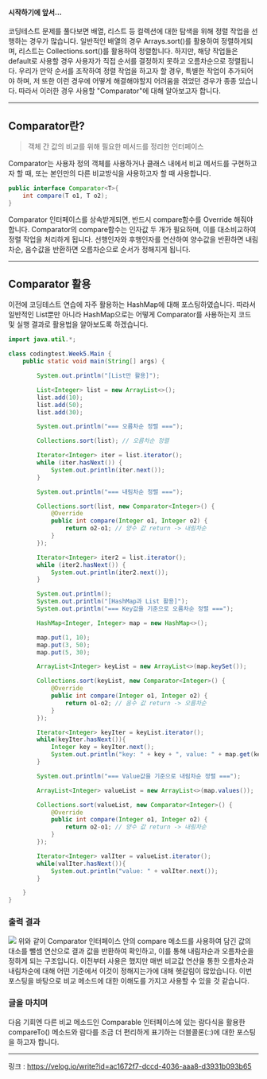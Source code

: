 #### 시작하기에 앞서...
코딩테스트 문제를 풀다보면 배열, 리스트 등 컬렉션에 대한 탐색을 위해 정렬 작업을 선행하는 경우가 많습니다. 일반적인 배열의 경우 Arrays.sort()를 활용하여 정렬하게되며, 리스트는 Collections.sort()를 활용하여 정렬합니다. 하지만, 해당 작업들은 default로 사용할 경우 사용자가 직접 순서를 결정하지 못하고 오름차순으로 정렬됩니다. 우리가 만약 순서를 조작하여 정렬 작업을 하고자 할 경우, 특별한 작업이 추가되어야 하며, 저 또한 이런 경우에 어떻게 해결해야할지 어려움을 겪었던 경우가 종종 있습니다. 따라서 이러한 경우 사용할 "Comparator"에 대해 알아보고자 합니다.

---

## Comparator란?
> 객체 간 값의 비교를 위해 필요한 메서드를 정리한 인터페이스

Comparator는 사용자 정의 객체를 사용하거나 클래스 내에서 비교 메서드를 구현하고자 할 때, 또는 본인만의 다른 비교방식을 사용하고자 할 때 사용합니다.
```java
public interface Comparator<T>{
	int compare(T o1, T o2);
}
```
Comparator 인터페이스를 상속받게되면, 반드시 compare함수를 Override 해줘야 합니다.
Comparator의 compare함수는 인자값 두 개가 필요하며, 이를 대소비교하여 정렬 작업을 처리하게 됩니다.
선행인자와 후행인자를 연산하여 양수값을 반환하면 내림차순, 음수값을 반환하면 오름차순으로 순서가 정해지게 됩니다.

---

## Comparator 활용
이전에 코딩테스트 연습에 자주 활용하는 HashMap에 대해 포스팅하였습니다. 따라서 일반적인 List뿐만 아니라 HashMap으로는 어떻게 Comparator를 사용하는지 코드 및 실행 결과로 활용법을 알아보도록 하겠습니다.

```java
import java.util.*;

class codingtest.Week5.Main {
    public static void main(String[] args) {

        System.out.println("[List만 활용]");

        List<Integer> list = new ArrayList<>();
        list.add(10);
        list.add(50);
        list.add(30);

        System.out.println("=== 오름차순 정렬 ===");

        Collections.sort(list); // 오름차순 정렬

        Iterator<Integer> iter = list.iterator();
        while (iter.hasNext()) {
            System.out.println(iter.next());
        }

        System.out.println("=== 내림차순 정렬 ===");

        Collections.sort(list, new Comparator<Integer>() {
            @Override
            public int compare(Integer o1, Integer o2) {
                return o2-o1; // 양수 값 return -> 내림차순
            }
        });

        Iterator<Integer> iter2 = list.iterator();
        while (iter2.hasNext()) {
            System.out.println(iter2.next());
        }

        System.out.println();
        System.out.println("[HashMap과 List 활용]");
        System.out.println("=== Key값을 기준으로 오름차순 정렬 ===");

        HashMap<Integer, Integer> map = new HashMap<>();

        map.put(1, 10);
        map.put(3, 50);
        map.put(5, 30);

        ArrayList<Integer> keyList = new ArrayList<>(map.keySet());

        Collections.sort(keyList, new Comparator<Integer>() {
            @Override
            public int compare(Integer o1, Integer o2) {
                return o1-o2; // 음수 값 return -> 오름차순
            }
        });

        Iterator<Integer> keyIter = keyList.iterator();
        while(keyIter.hasNext()){
            Integer key = keyIter.next();
            System.out.println("key: " + key + ", value: " + map.get(key));
        }

        System.out.println("=== Value값을 기준으로 내림차순 정렬 ===");

        ArrayList<Integer> valueList = new ArrayList<>(map.values());

        Collections.sort(valueList, new Comparator<Integer>() {
            @Override
            public int compare(Integer o1, Integer o2) {
                return o2-o1; // 양수 값 return -> 내림차순
            }
        });

        Iterator<Integer> valIter = valueList.iterator();
        while(valIter.hasNext()){
            System.out.println("value: " + valIter.next());
        }

    }
}
```

### 출력 결과
![](https://velog.velcdn.com/images/jjinwo0/post/c9f9cbc8-d25e-41db-b8a2-36231223bdd4/image.png)
위와 같이 Comparator 인터페이스 안의 compare 메소드를 사용하여 담긴 값의 대소를 뺄셈 연산으로 결과 값을 반환하여 확인하고, 이를 통해 내림차순과 오름차순을 정하게 되는 구조입니다.
이전부터 사용은 했지만 매번 비교값 연산을 통한 오름차순과 내림차순에 대해 어떤 기준에서 이것이 정해지는가에 대해 헷갈림이 많았습니다. 이번 포스팅을 바탕으로 비교 메소드에 대한 이해도를 가지고 사용할 수 있을 것 같습니다.

### 글을 마치며
다음 기회엔 다른 비교 메소드인 Comparable 인터페이스에 있는 람다식을 활용한 compareTo() 메소드와 람다를 조금 더 편리하게 표기하는 더블콜론(::)에 대한 포스팅을 하고자 합니다.

--- 

링크 : https://velog.io/write?id=ac1672f7-dccd-4036-aaa8-d3931b093b65